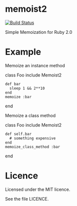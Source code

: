 memoist2
========

[![Build Status](https://travis-ci.org/matthewrudy/memoist2.png?branch=master)](https://travis-ci.org/matthewrudy/memoist2)

Simple Memoization for Ruby 2.0

Example
=======

Memoize an instance method

  class Foo
    include Memoist2

    def bar
      sleep 1 && 2**10
    end
    memoize :bar
  end

Memoize a class method

  class Foo
    include Memoist2

    def self.bar
      # something expensive
    end
    memoize_class_method :bar
  end

Licence
=======

Licensed under the MIT licence.

See the file LICENCE.